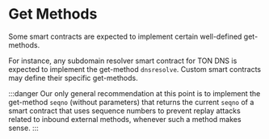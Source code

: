 # Get Methods

Some smart contracts are expected to implement certain well-defined get-methods.

[//]: # (![image]&#40;/img/docs/Screenshot_4.png&#41;)

For instance, any subdomain resolver smart contract for TON DNS is expected to implement the get-method `dnsresolve`. Custom smart contracts may define their specific get-methods. 

:::danger 
Our only general recommendation at this point is to implement the get-method `seqno` (without parameters) that returns the current `seqno` of a smart contract that uses sequence numbers to prevent replay attacks related to inbound external methods, whenever such a method makes sense.
:::



